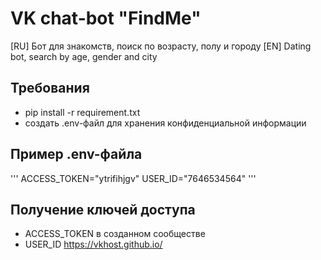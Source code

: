# VK chat-bot "FindMe"
[RU] Бот для знакомств, поиск по возрасту, полу и городу
[EN] Dating bot, search by age, gender and city

## Требования
* pip install -r requirement.txt
* создать .env-файл для хранения конфиденциальной информации

## Пример .env-файла
'''
ACCESS_TOKEN="ytrifihjgv"
USER_ID="7646534564"
'''

## Получение ключей доступа
* ACCESS_TOKEN в созданном сообществе
* USER_ID
https://vkhost.github.io/